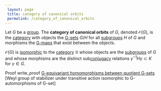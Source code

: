 ```yaml
---
 layout: page
 title: category of canonical orbits
 permalink: /category_of_canonical_orbits
---
```

Let $G$ be a [group](https://defsmath.github.io/DefsMath/category). The **category of canonical orbits** of $G$, denoted $\mathcal O(G)$, is the [category](https://defsmath.github.io/DefsMath/action_of_a_group_on_quotient_by_subgroup) with objects the [G-sets](https://defsmath.github.io/DefsMath/subgroup) $G/H$ for all [subgroups](https://defsmath.github.io/DefsMath/equivariant_map) $H$ of $G$ and morphisms the [G-maps](https://defsmath.github.io/DefsMath/isomorphism_of_categories) that exist between the objects.

$\mathcal O(G)$ is [isomorphic](https://defsmath.github.io/DefsMath/category) to the [category](https://defsmath.github.io/DefsMath/#########subgroups) $\mathcal G$ whose objects are the [subgroups](https://defsmath.github.io/DefsMath/conjugacy_classes) of $G$ and whose morphisms are the distinct sub[conjugacy](https://defsmath.github.io/DefsMath/G-equivariant_homomorphisms_between_quotient_G-sets) relations $\gamma^{-1}H\gamma \subset K$ for $\gamma \in G$. 

 Proof
write_proof  [G-equivariant homomorphisms between quotient G-sets](https://defsmath.github.io/DefsMath/Weyl_group_of_stabilizer_under_transitive_action_isomorphic_to_G-automorphisms_of_G-set) [Weyl group of stabilizer under transitive action isomorphic to G-automorphisms of G-set]